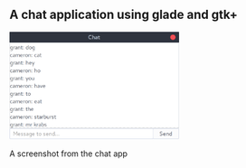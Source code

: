 A chat application using glade and gtk+
---------------------------------
<img src="/chat.png" alt="screenshot" height="190px" width="300px"> 

A screenshot from the chat app
